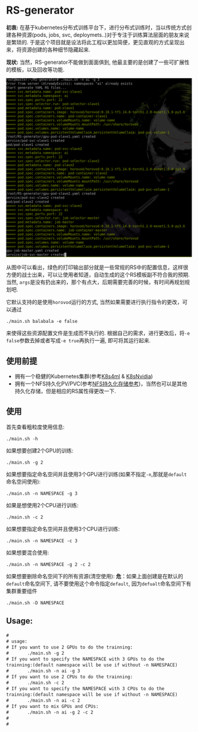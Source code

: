 # RS-generator

**初衷:**
在基于kubernetes分布式训练平台下，进行分布式训练时，当以传统方式创建各种资源(pods, jobs, svc, deploymets..)对于专注于训练算法层面的朋友来说是繁琐的. 于是这个项目就是设法将此工程以更加简便，更见直观的方式呈现出来，将资源创建的各种细节隐藏起来. 

**现状:**
当然，RS-generator不能做到面面俱到, 他最主要的是创建了一些可扩展性的模板，以及回收等功能.

![](github1.png)

从图中可以看出，绿色的打印输出部分就是一些常规的RS中的配置信息，这样很方便的战士出来，可以让使用者知道，自动生成的这个RS模板副不符合我的预期. 当然, `args`是没有扔出来的，那个有点大，后期需要完善的时候，有时间再规划规划吧.

它默认支持的是使用`horovod`运行的方式, 当然如果需要进行执行指令的更改，可以通过
```
./main.sh balabala -e false
```
来使得这些资源配置文件是生成而不执行的. 根据自己的需求，进行更改后，将`-e false`参数去掉或者写成`-e true`再执行一遍, 即可将其运行起来. 

## 使用前提

* 拥有一个稳健的Kubernetes集群(参考[K8s4ml](https://github.com/ReyRen/K8s4ML) & [K8sNvidia](https://github.com/ReyRen/K8sNvidia))
* 拥有一个NFS持久化PV/PVC(参考[NFS持久化存储参考](https://www.cnblogs.com/linuxk/p/9760363.html))，当然也可以是其他持久化存储，但是相应的RS属性得更改一下.

## 使用
首先查看粗粒度使用信息:
```
./main.sh -h
```
如果想要创建2个GPU的训练:
```
./main.sh -g 2
```
如果想要指定命名空间并且使用3个GPU进行训练(如果不指定`-n`,那就是`default`命名空间使用):
```
./main.sh -n NAMESPACE -g 3
```
如果是想使用2个CPU进行训练:
```
./main.sh -c 2
```
如果想要指定命名空间并且使用3个CPU进行训练:
```
./main.sh -n NAMESPACE -c 3
```
如果想要混合使用:
```
./main.sh -n NAMESPACE -g 2 -c 2
```
如果想要删除命名空间下的所有资源(清空使用):
**危**：如果上面创建是在默认的`default`命名空间下, 请不要使用这个命令指定`default`, 因为`defualt`命名空间下有集群重要组件
```
./main.sh -D NAMESPACE
```









## Usage:
```
#
# usage:
# If you want to use 2 GPUs to do the trainning:
#       ./main.sh -g 2
# If you want to specify the NAMESPACE with 3 GPUs to do the trainning:(default namespace will be use if without -n NAMESPACE)
#       ./main.sh -n ai -g 3
# If you want to use 2 CPUs to do the trainning:
#       ./main.sh -c 2
# If you want to specify the NAMESPACE with 3 CPUs to do the trainning:(default namespace will be use if without -n NAMESPACE)
#       ./main.sh -n ai -c 2
# If you want to mix GPUs and CPUs:
#       ./main.sh -n ai -g 2 -c 2
#
#

```

